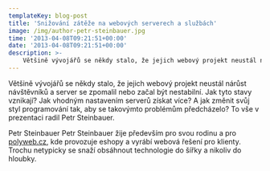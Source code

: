 ```yaml
---
templateKey: blog-post
title: 'Snižování zátěže na webových serverech a službách'
image: /img/author-petr-steinbauer.jpg
time: '2013-04-08T09:21:51+00:00'
date: '2013-04-08T09:21:51+00:00'
description: >-
    Většině vývojářů se někdy stalo, že jejich webový projekt neustál nárůst návštěvníků a server se zpomalil nebo začal být nestabilní. Jak tyto stavy vznikají? Jak vhodným nastavením...
---
```

Většině vývojářů se někdy stalo, že jejich webový projekt neustál nárůst návštěvníků a server se zpomalil nebo začal být nestabilní. Jak tyto stavy vznikají? Jak vhodným nastavením serverů získat více? A jak změnit svůj styl programování tak, aby se takovýmto problémům předcházelo? To vše v prezentaci radil Petr Steinbauer.

Petr Steinbauer Petr Steinbauer žije především pro svou rodinu a pro [polyweb.cz](http://polyweb.cz/), kde provozuje eshopy a vyrábí webová řešení pro klienty. Trochu netypicky se snaží obsáhnout technologie do šířky a nikoliv do hloubky.